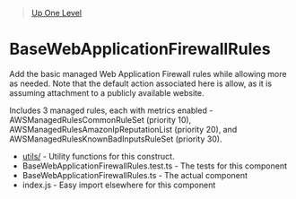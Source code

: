 > [Up One Level](../readme.md)

# BaseWebApplicationFirewallRules

Add the basic managed Web Application Firewall rules while allowing more as needed.
Note that the default action associated here is allow, as it is assuming attachment to a publicly available website.

Includes 3 managed rules, each with metrics enabled - AWSManagedRulesCommonRuleSet (priority 10), AWSManagedRulesAmazonIpReputationList (priority 20), and AWSManagedRulesKnownBadInputsRuleSet (priority 30).

- [utils/](utils/readme.md) - Utility functions for this construct.
- BaseWebApplicationFirewallRules.test.ts - The tests for this component
- BaseWebApplicationFirewallRules.ts - The actual component
- index.js - Easy import elsewhere for this component